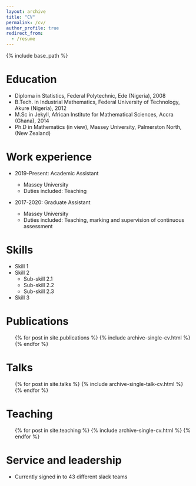 ```yaml
---
layout: archive
title: "CV"
permalink: /cv/
author_profile: true
redirect_from:
  - /resume
---
```


{% include base_path %}

Education
======
* Diploma in Statistics, Federal Polytechnic, Ede (Nigeria), 2008
* B.Tech. in Industrial Mathematics, Federal University of Technology, Akure (Nigeria), 2012
* M.Sc in Jekyll, African Institute for Mathematical Sciences, Accra (Ghana), 2014
* Ph.D in Mathematics (in view), Massey University, Palmerston North, (New Zealand)

Work experience
======
* 2019-Present: Academic Assistant
  * Massey University
  * Duties included: Teaching
  

* 2017-2020: Graduate Assistant
  * Massey University
  * Duties included: Teaching, marking and supervision of continuous assessment
  
  
Skills
======
* Skill 1
* Skill 2
  * Sub-skill 2.1
  * Sub-skill 2.2
  * Sub-skill 2.3
* Skill 3

Publications
======
  <ul>{% for post in site.publications %}
    {% include archive-single-cv.html %}
  {% endfor %}</ul>
  
Talks
======
  <ul>{% for post in site.talks %}
    {% include archive-single-talk-cv.html %}
  {% endfor %}</ul>
  
Teaching
======
  <ul>{% for post in site.teaching %}
    {% include archive-single-cv.html %}
  {% endfor %}</ul>
  
Service and leadership
======
* Currently signed in to 43 different slack teams
